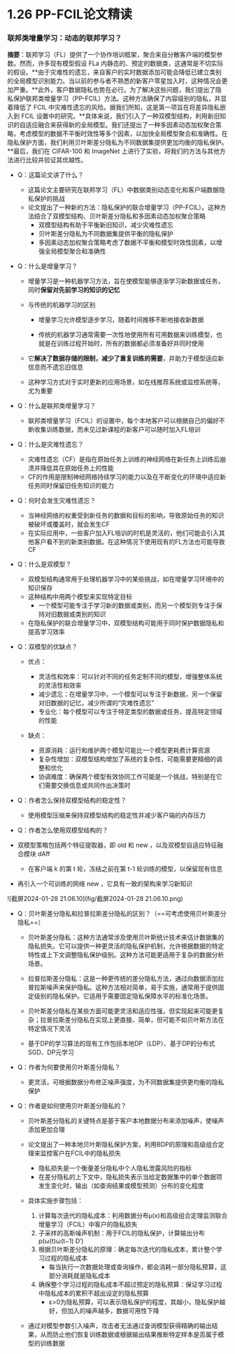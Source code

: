 # 1.26 PP-FCIL论文精读

### 联邦类增量学习：动态的联邦学习？

**摘要**：联邦学习（FL）提供了一个协作培训框架，聚合来自分散客户端的模型参数。然而，许多现有模型假设 FLa 内静态的、预定的数据类，这通常是不切实际的假设。**由于灾难性的遗忘，来自客户的实时数据添加可能会降低已建立类别的全局模型识别能力。当以前的参与者不熟悉的新客户零星加入时，这种情况会更加严重。**此外，客户数据隐私也势在必行。为了解决这些问题，我们提出了隐私保护联邦类增量学习（PP-FCIL）方法。这种方法确保了内容级别的隐私，并显着降低了 FCIL 中灾难性遗忘的风险。据我们所知，这是第一项旨在将差异隐私嵌入到 FCIL 设置中的研究。**具体来说，我们引入了一种双模型结构，利用新旧知识的自适应融合来获得新的全局模型。我们还提出了一种多因素动态加权聚合策略，考虑模型的数据不平衡时效性等多个因素，以加快全局模型聚合和准确性。在隐私保护方面，我们利用贝叶斯差分隐私为不同数据集提供更加均衡的隐私保护。**最后，我们在 CIFAR-100 和 ImageNet 上进行了实验，将我们的方法与其他方法进行比较并验证其优越性。

- Q：这篇论文讲了什么？

  - 这篇论文主要研究在联邦学习（FL）中数据类别动态变化和客户端数据隐私保护的挑战
  - 论文提出了一种新的方法：隐私保护的联合增量学习（PP-FCIL）。这种方法结合了双模型结构、贝叶斯差分隐私和多因素动态加权聚合策略
    - 双模型结构有助于平衡新旧知识，减少灾难性遗忘
    - 贝叶斯差分隐私为不同数据集提供平衡的隐私保护
    - 多因素动态加权聚合策略考虑了数据不平衡和模型时效性因素，以增强全局模型聚合和准确性
- Q：什么是增量学习？

  - 增量学习是一种机器学习方法，旨在使模型能够逐渐学习新数据或任务，同时**保留对先前学习的知识的记忆**

  - 与传统的机器学习的区别

    - 增量学习允许模型逐步学习，随着时间推移不断地接收新数据

    - 传统的机器学习通常需要一次性地使用所有可用数据来训练模型，也就是在训练过程开始时，所有的数据都必须准备好并同时使用

  - 它**解决了数据存储的限制，减少了重复训练的需要**，并助力于模型适应新信息而不遗忘旧信息

  - 这种学习方式对于实时更新的应用场景，如在线推荐系统或监控系统等，尤为重要
- Q：什么是联邦类增量学习？

  - 联邦类增量学习（FCIL）的设置中，每个本地客户可以根据自己的偏好不断收集训练数据，而未见过新课程的新客户可以随时加入FL培训
- Q：什么是灾难性遗忘？

  - 灾难性遗忘（CF）是指在原始任务上训练的神经网络在新任务上训练后崩溃并降低其在原始任务上的性能
  - CF的作用是限制神经网络持续学习的能力以及在不断变化的环境中适应新任务同时保留旧任务知识的能力
- Q：何时会发生灾难性遗忘？

  - 当神经网络的权重受到新任务的数据和目标的影响，导致原始任务的知识被破坏或覆盖时，就会发生CF
  - 在实际应用中，一些客户加入FL培训的时机是灵活的，他们可能会引入其他客户看不到的新类别数据。在这种情况下使用现有的FL方法也可能导致CF
- Q：什么是双模型？

  - 双模型结构通常用于处理机器学习中的某些挑战，如在增量学习环境中的知识保存
  - 这种结构中用两个模型来实现特定目标
    - 一个模型可能专注于学习新的数据或类别，而另一个模型则专注于保持对旧数据或类别的知识
  - 在隐私保护的联合增量学习中，双模型结构可能用于同时保护数据隐私和提高学习效率
- Q：双模型的优缺点？

  - 优点：
    - 灵活性和效率：可以针对不同的任务定制不同的模型，增强整体系统的灵活性和效率
    - 减少遗忘：在增量学习中，一个模型可以专注于新数据，另一个保留对旧数据的记忆，减少所谓的“灾难性遗忘”
    - 专业化：每个模型可以专注于特定类型的数据或任务，提高特定领域的性能

  - 缺点：
    - 资源消耗：运行和维护两个模型可能比一个模型更耗费计算资源
    - 复杂性增加：双模型结构增加了系统的复杂性，可能需要更精细的调整和优化
    - 协调难度：确保两个模型有效协同工作可能是一个挑战，特别是在它们需要交换信息或共同作出决策时
- Q：作者怎么保持双模型结构的稳定性？

  - 使用模型压缩来保持双模型结构的稳定性并减少客户端的内存压力
- Q：作者怎么使用双模型结构的？
- 双模型策略包括两个特征提取器，即 old 和 new ，以及双模型自适应特征融合模块 dAff 
  - 在客户端 k 的第 t 轮，冻结之前在第 t-1 轮训练的模型，以保留现有信息
- 再引入一个可训练的网络 new ，它具有一致的架构来学习新知识

![截屏2024-01-28 21.06.10](fig/截屏2024-01-28 21.06.10.png)

- Q：贝叶斯差分隐私和拉普拉斯差分隐私的区别？（==可考虑使用贝叶斯差分隐私==）

  - 贝叶斯差分隐私：这种方法通常涉及使用贝叶斯统计技术来估计数据集的隐私损失。它可以提供一种更灵活的隐私保护机制，允许根据数据的特定特性或上下文调整隐私保护级别。这种方法可能更适用于复杂的数据分析场景。

  - 拉普拉斯差分隐私：这是一种更传统的差分隐私方法，通过向数据添加拉普拉斯噪声来保护隐私。这种方法相对简单，易于实施，通常用于提供固定级别的隐私保护。它适用于需要固定隐私保障水平的标准化场景。
  - 贝叶斯差分隐私在某些方面可能更灵活和适应性强，但实现起来可能更复杂；拉普拉斯差分隐私在实现上更直接、简单，但可能不如贝叶斯方法在特定情况下灵活
  - 基于DP的学习算法的现有工作包括本地DP（LDP）、基于DP的分布式SGD、DP元学习
- Q：作者为何要使用贝叶斯差分隐私？
  - 更灵活，可根据数据分布修正噪声强度，为不同数据集提供更均衡的隐私保护
- Q：作者是如何使用贝叶斯差分隐私的？
  - 贝叶斯差分隐私的关键特点是基于客户本地数据分布来添加噪声，使噪声添加更加合理
  - 论文提出了一种本地贝叶斯隐私保护方案，利用BDP的原理和高级组合定理来监控客户在FCIL中的隐私损失
    - 隐私损失是一个衡量差分隐私中个人隐私泄露风险的指标
    - 在差分隐私的上下文中，隐私损失表示当给定数据集中的单个数据项发生变化时，输出（如查询结果或模型预测）分布的变化程度
  - 具体实施步骤包括：
    1. 计算每次迭代的隐私成本：利用数据分布μ(x)和高级组合定理监测联合增量学习（FCIL）中客户的隐私损失
    2. 子采样的高斯噪声机制：用于FCIL的隐私保护，计算输出分布 p(ω(t)ω(t−1) D′)
    3. 根据贝叶斯差分隐私的原理：确定每次迭代的隐私成本，累计整个学习过程的隐私成本
       - 每当执行一次数据处理或查询操作，都会消耗一部分隐私预算，这部分消耗就是隐私成本
    4. 确保整个学习过程的隐私成本不超过预定的隐私预算：保证学习过程中隐私成本的累积不超出设定的隐私预算
       - ε>0为隐私预算，可以表示隐私保护的程度，其越小，隐私保护越好，但加入的噪声越多，数据可用性下降

  - 通过对模型参数引入噪声，攻击者无法通过查询模型获得精确的输出结果，从而防止他们恢复训练数据或根据输出结果推断特定样本是否属于模型的训练数据
